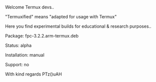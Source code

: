 Welcome Termux devs..

"Termuxified" means "adapted for usage with Termux"

Here you find experimental builds for educational & research purposes..

Package: fpc-3.2.2.arm-termux.deb

Status: alpha

Installation: manual

Support: no

With kind regards PTz()uAH
